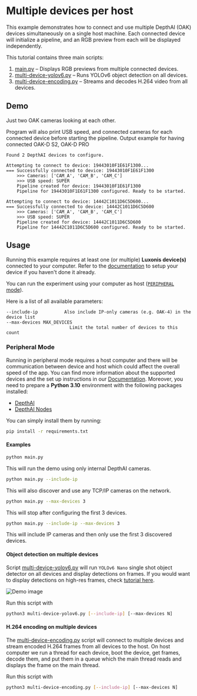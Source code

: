 # Multiple devices per host

This example demonstrates how to connect and use multiple DepthAI (OAK) devices simultaneously on a single host machine. Each connected device will initialize a pipeline, and an RGB preview from each will be displayed independently.

This tutorial contains three main scripts:

1. [main.py](main.py) – Displays RGB previews from multiple connected devices.
1. [multi-device-yolov6.py](multi-device-yolov6.py) – Runs YOLOv6 object detection on all devices.
1. [multi-device-encoding.py](multi-device-encoding.py) – Streams and decodes H.264 video from all devices.

## Demo

Just two OAK cameras looking at each other.

Program will also print USB speed, and connected cameras for each connected device before starting the pipeline. Output example for having connected OAK-D S2, OAK-D PRO

```
Found 2 DepthAI devices to configure.

Attempting to connect to device: 19443010F1E61F1300...
=== Successfully connected to device: 19443010F1E61F1300
    >>> Cameras: ['CAM_A', 'CAM_B', 'CAM_C']
    >>> USB speed: SUPER
    Pipeline created for device: 19443010F1E61F1300
    Pipeline for 19443010F1E61F1300 configured. Ready to be started.

Attempting to connect to device: 14442C1011D6C5D600...
=== Successfully connected to device: 14442C1011D6C5D600
    >>> Cameras: ['CAM_A', 'CAM_B', 'CAM_C']
    >>> USB speed: SUPER
    Pipeline created for device: 14442C1011D6C5D600
    Pipeline for 14442C1011D6C5D600 configured. Ready to be started.

```

## Usage

Running this example requires at least one (or multiple) **Luxonis device(s)** connected to your computer. Refer to the [documentation](https://stg.docs.luxonis.com/software/) to setup your device if you haven't done it already.

You can run the experiment using your computer as host ([`PERIPHERAL` mode](#peripheral-mode)).

Here is a list of all available parameters:

```
--include-ip          Also include IP-only cameras (e.g. OAK-4) in the device list
--max-devices MAX_DEVICES
                        Limit the total number of devices to this count
```

### Peripheral Mode

Running in peripheral mode requires a host computer and there will be communication between device and host which could affect the overall speed of the app.
You can find more information about the supported devices and the set up instructions in our [Documentation](https://rvc4.docs.luxonis.com/hardware).
Moreover, you need to prepare a **Python 3.10** environment with the following packages installed:

- [DepthAI](https://pypi.org/project/depthai/)
- [DepthAI Nodes](https://pypi.org/project/depthai-nodes/)

You can simply install them by running:

```bash
pip install -r requirements.txt
```

#### Examples

```bash
python main.py
```

This will run the demo using only internal DepthAI cameras.

```bash
python main.py --include-ip
```

This will also discover and use any TCP/IP cameras on the network.

```bash
python main.py --max-devices 3
```

This will stop after configuring the first 3 devices.

```bash
python main.py --include-ip --max-devices 3
```

This will include IP cameras and then only use the first 3 discovered devices.

#### Object detection on multiple devices

Script [multi-device-yolov6.py](multi-device-yolov6.py) will run `YOLOv6 Nano` single shot object detector on all devices and display detections on frames.
If you would want to display detections on high-res frames, check [tutorial here](https://docs.luxonis.com/projects/api/en/latest/tutorials/dispaying_detections/).

![Demo image](https://user-images.githubusercontent.com/18037362/146223605-e4fd0fb3-7cf9-40a0-87e0-73d63a46eb2d.png)

Run this script with

```bash
python3 multi-device-yolov6.py [--include-ip] [--max-devices N]
```

#### H.264 encoding on multiple devices

The [multi-device-encoding.py](multi-device-encoding.py) script will connect to multiple devices and stream encoded H.264 frames from all devices to the host. On host computer we run a thread for each device, boot the device, get frames, decode them, and put them in a queue which the main thread reads and displays the frame on the main thread.

Run this script with

```bash
python3 multi-device-encoding.py [--include-ip] [--max-devices N]
```
